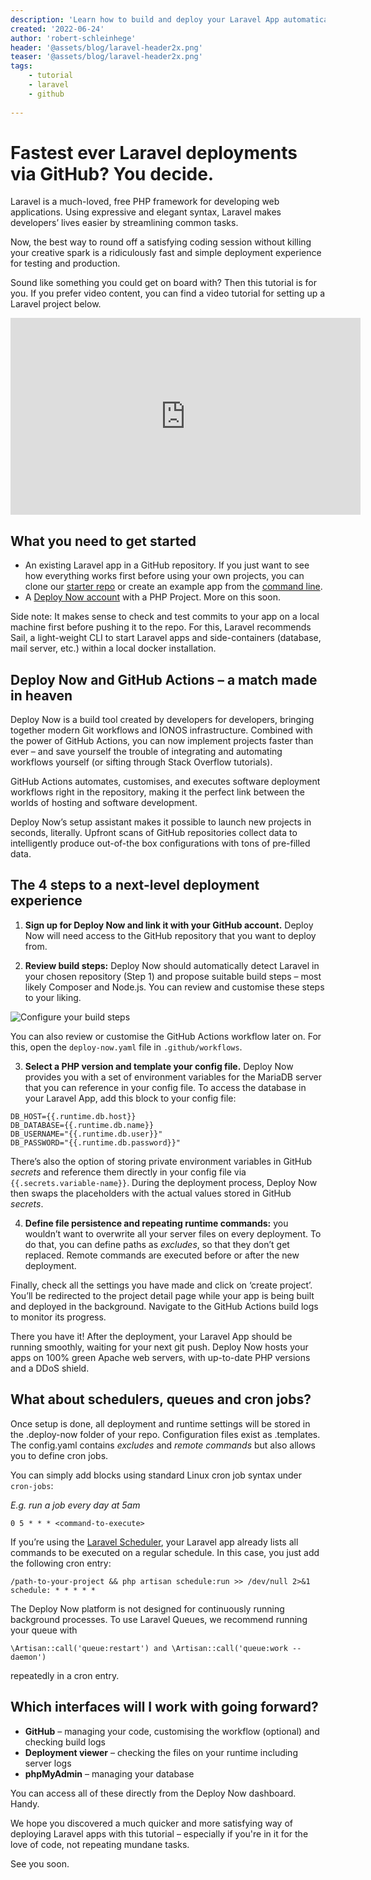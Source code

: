 ```yaml
---
description: 'Learn how to build and deploy your Laravel App automatically with GitHub Actions and Deploy Now - in 3 simple steps. Deploy Now offers out of the box workflow automation and reliable hosting.'
created: '2022-06-24'
author: 'robert-schleinhege'
header: '@assets/blog/laravel-header2x.png'
teaser: '@assets/blog/laravel-header2x.png'
tags:
    - tutorial
    - laravel
    - github
    
---
```


# Fastest ever Laravel deployments via GitHub? You decide.

Laravel is a much-loved, free PHP framework for developing web applications. Using expressive and elegant syntax, Laravel makes developers’ lives easier by streamlining common tasks.

Now, the best way to round off a satisfying coding session without killing your creative spark is a ridiculously fast and simple deployment experience for testing and production.  

Sound like something you could get on board with? Then this tutorial is for you. If you prefer video content, you can find a video tutorial for setting up a Laravel project below.

<iframe width="560" height="315" src="https://www.youtube-nocookie.com/embed/otSwpzsoZss" title="YouTube video player" frameborder="0" allow="accelerometer; autoplay; clipboard-write; encrypted-media; gyroscope; picture-in-picture" allowfullscreen></iframe>

## What you need to get started

- An existing Laravel app in a GitHub repository. If you just want to see how everything works first before using your own projects, you can clone our [starter repo](https://github.com/ionos-deploy-now/laravel-starter) or create an example app from the [command line](https://laravel.com/docs/9.x/installation#getting-started-on-macos). 
- A [Deploy Now account](https://www.ionos.com/hosting/deploy-now?utm_source=deploy-now-docs&utm_medium=blog&utm_campaign=laravel-guide#pricing) with a PHP Project. More on this soon.

Side note: It makes sense to check and test commits to your app on a local machine first before pushing it to the repo. For this, Laravel recommends Sail, a light-weight CLI to start Laravel apps and side-containers (database, mail server, etc.) within a local docker installation.

## Deploy Now and GitHub Actions – a match made in heaven

Deploy Now is a build tool created by developers for developers, bringing together modern Git workflows and IONOS infrastructure. Combined with the power of GitHub Actions, you can now implement projects faster than ever – and save yourself the trouble of integrating and automating workflows yourself (or sifting through Stack Overflow tutorials).

GitHub Actions automates, customises, and executes software deployment workflows right in the repository, making it the perfect link between the worlds of hosting and software development. 

Deploy Now’s setup assistant makes it possible to launch new projects in seconds, literally. Upfront scans of GitHub repositories collect data to intelligently produce out-of-the box configurations with tons of pre-filled data.

##  The 4 steps to a next-level deployment experience

1. **Sign up for Deploy Now and link it with your GitHub account.** Deploy Now will need access to the GitHub repository that you want to deploy from.   

2. **Review build steps:** Deploy Now should automatically detect Laravel in your chosen repository (Step 1) and propose suitable build steps – most likely Composer and Node.js. You can review and customise these steps to your liking.  

![Configure your build steps](/02_From_sample_build_flat.gif)

You can also review or customise the GitHub Actions workflow later on. For this, open the `deploy-now.yaml` file in `.github/workflows`.  

3. **Select a PHP version and template your config file.** Deploy Now provides you with a set of environment variables for the MariaDB server that you can reference in your config file. To access the database in your Laravel App, add this block to your config file:

```
DB_HOST={{.runtime.db.host}}
DB_DATABASE={{.runtime.db.name}}
DB_USERNAME="{{.runtime.db.user}}"
DB_PASSWORD="{{.runtime.db.password}}"
```
There’s also the option of storing private environment variables in GitHub *secrets* and reference them directly in your config file via `{{.secrets.variable-name}}`. During the deployment process, Deploy Now then swaps the placeholders with the actual values stored in GitHub *secrets*.

4. **Define file persistence and repeating runtime commands:** you wouldn’t want to overwrite all your server files on every deployment. To do that, you can define paths as *excludes*, so that they don’t get replaced. Remote commands are executed before or after the new deployment. 

Finally, check all the settings you have made and click on ‘create project’. You’ll be redirected to the project detail page while your app is being built and deployed in the background. Navigate to the GitHub Actions build logs to monitor its progress.

There you have it! After the deployment, your Laravel App should be running smoothly, waiting for your next git push. 
Deploy Now hosts your apps on 100% green Apache web servers, with up-to-date PHP versions and a DDoS shield. 

## What about schedulers, queues and cron jobs?

Once setup is done, all deployment and runtime settings will be stored in the .deploy-now folder of your repo. Configuration files exist as .templates. The config.yaml contains *excludes* and *remote commands* but also allows you to define cron jobs. 

You can simply add blocks using standard Linux cron job syntax under `cron-jobs`:

*E.g. run a job every day at 5am*

```
0 5 * * * <command-to-execute>
```
If you’re using the [Laravel Scheduler](https://laravel.com/docs/9.x/scheduling#introduction), your Laravel app already lists all commands to be executed on a regular schedule. In this case, you just add the following cron entry: 

```
/path-to-your-project && php artisan schedule:run >> /dev/null 2>&1
schedule: * * * * *
```
The Deploy Now platform is not designed for continuously running background processes. 
To use Laravel Queues, we recommend running your queue with 

```
\Artisan::call('queue:restart') and \Artisan::call('queue:work --daemon') 
```

repeatedly in a cron entry. 

## Which interfaces will I work with going forward?

- **GitHub** – managing your code, customising the workflow (optional) and checking build logs
- **Deployment viewer** – checking the files on your runtime including server logs
- **phpMyAdmin** – managing your database

You can access all of these directly from the Deploy Now dashboard. Handy.

We hope you discovered a much quicker and more satisfying way of deploying Laravel apps with this tutorial – especially if you're in it for the love of code, not repeating mundane tasks.

See you soon.










